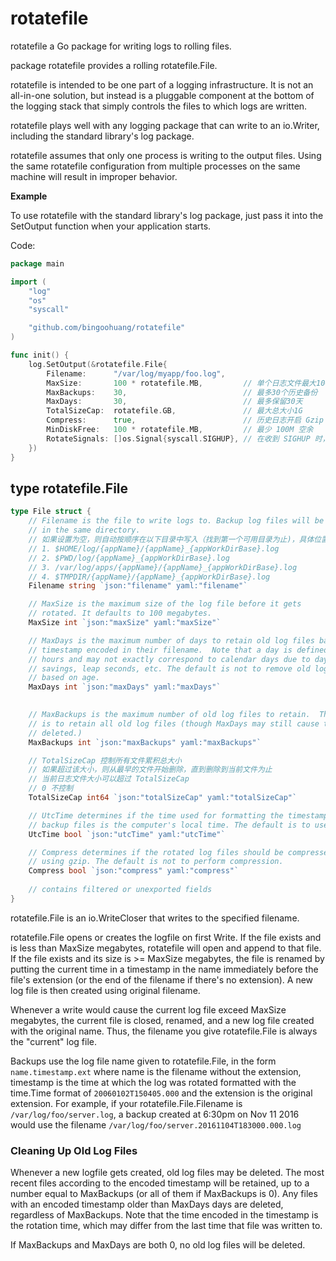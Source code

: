 # rotatefile

rotatefile a Go package for writing logs to rolling files.

package rotatefile provides a rolling rotatefile.File.

rotatefile is intended to be one part of a logging infrastructure.
It is not an all-in-one solution, but instead is a pluggable
component at the bottom of the logging stack that simply controls the files
to which logs are written.

rotatefile plays well with any logging package that can write to an
io.Writer, including the standard library's log package.

rotatefile assumes that only one process is writing to the output files.
Using the same rotatefile configuration from multiple processes on the same
machine will result in improper behavior.

**Example**

To use rotatefile with the standard library's log package, just pass it into the SetOutput function when your
application starts.

Code:

```go
package main

import (
	"log"
	"os"
	"syscall"

	"github.com/bingoohuang/rotatefile"
)

func init() {
	log.SetOutput(&rotatefile.File{
		Filename:      "/var/log/myapp/foo.log",
		MaxSize:       100 * rotatefile.MB,         // 单个日志文件最大100M
		MaxBackups:    30,                          // 最多30个历史备份
		MaxDays:       30,                          // 最多保留30天
		TotalSizeCap:  rotatefile.GB,               // 最大总大小1G
		Compress:      true,                        // 历史日志开启 Gzip 压缩
		MinDiskFree:   100 * rotatefile.MB,         // 最少 100M 空余
		RotateSignals: []os.Signal{syscall.SIGHUP}, // 在收到 SIGHUP 时，滚动日志
	})
}

```

## type rotatefile.File

``` go
type File struct {
    // Filename is the file to write logs to. Backup log files will be retained
    // in the same directory.  
    // 如果设置为空，则自动按顺序在以下目录中写入（找到第一个可用目录为止)，具体位置可以见 $TMPDIR/{pid}.logfile 文件
    // 1. $HOME/log/{appName}/{appName}_{appWorkDirBase}.log
    // 2. $PWD/log/{appName}_{appWorkDirBase}.log
    // 3. /var/log/apps/{appName}/{appName}_{appWorkDirBase}.log
    // 4. $TMPDIR/{appName}/{appName}_{appWorkDirBase}.log
    Filename string `json:"filename" yaml:"filename"`

    // MaxSize is the maximum size of the log file before it gets
    // rotated. It defaults to 100 megabytes.
    MaxSize int `json:"maxSize" yaml:"maxSize"`

    // MaxDays is the maximum number of days to retain old log files based on the
    // timestamp encoded in their filename.  Note that a day is defined as 24
    // hours and may not exactly correspond to calendar days due to daylight
    // savings, leap seconds, etc. The default is not to remove old log files
    // based on age.
    MaxDays int `json:"maxDays" yaml:"maxDays"`

	
    // MaxBackups is the maximum number of old log files to retain.  The default
    // is to retain all old log files (though MaxDays may still cause them to get
    // deleted.)
    MaxBackups int `json:"maxBackups" yaml:"maxBackups"`

	// TotalSizeCap 控制所有文件累积总大小
	// 如果超过该大小，则从最早的文件开始删除，直到删除到当前文件为止
	// 当前日志文件大小可以超过 TotalSizeCap
	// 0 不控制
	TotalSizeCap int64 `json:"totalSizeCap" yaml:"totalSizeCap"`

    // UtcTime determines if the time used for formatting the timestamps in
    // backup files is the computer's local time. The default is to use local time.
    UtcTime bool `json:"utcTime" yaml:"utcTime"`

    // Compress determines if the rotated log files should be compressed
    // using gzip. The default is not to perform compression.
    Compress bool `json:"compress" yaml:"compress"`
   
    // contains filtered or unexported fields
}
```

rotatefile.File is an io.WriteCloser that writes to the specified filename.

rotatefile.File opens or creates the logfile on first Write. If the file exists and
is less than MaxSize megabytes, rotatefile will open and append to that file.
If the file exists and its size is >= MaxSize megabytes, the file is renamed
by putting the current time in a timestamp in the name immediately before the
file's extension (or the end of the filename if there's no extension). A new
log file is then created using original filename.

Whenever a write would cause the current log file exceed MaxSize megabytes,
the current file is closed, renamed, and a new log file created with the
original name. Thus, the filename you give rotatefile.File is always the "current" log
file.

Backups use the log file name given to rotatefile.File, in the form `name.timestamp.ext`
where name is the filename without the extension, timestamp is the time at which
the log was rotated formatted with the time.Time format of
`20060102T150405.000` and the extension is the original extension. For
example, if your rotatefile.File.Filename is `/var/log/foo/server.log`, a backup created
at 6:30pm on Nov 11 2016 would use the filename
`/var/log/foo/server.20161104T183000.000.log`

### Cleaning Up Old Log Files

Whenever a new logfile gets created, old log files may be deleted. The most
recent files according to the encoded timestamp will be retained, up to a
number equal to MaxBackups (or all of them if MaxBackups is 0). Any files
with an encoded timestamp older than MaxDays days are deleted, regardless of
MaxBackups. Note that the time encoded in the timestamp is the rotation
time, which may differ from the last time that file was written to.

If MaxBackups and MaxDays are both 0, no old log files will be deleted.
